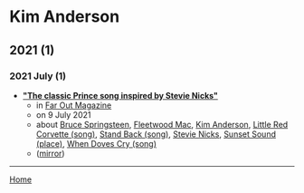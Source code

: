 # Kim Anderson

## 2021 (1)

### 2021 July (1)

 - [**"The classic Prince song inspired by Stevie Nicks"**](https://faroutmagazine.co.uk/prince-song-inspired-by-stevie-nicks-when-doves-cry/)
    - in [Far Out Magazine](../../publications/f-j/far-out-magazine/index.md)
    - on 9 July 2021
    - about [Bruce Springsteen](../../topics/bruce-springsteen/index.md), [Fleetwood Mac](../../topics/fleetwood-mac/index.md), [Kim Anderson](../../topics/kim-anderson/index.md), [Little Red Corvette (song)](../../topics/song/little-red-corvette/index.md), [Stand Back (song)](../../topics/song/stand-back/index.md), [Stevie Nicks](../../topics/stevie-nicks/index.md), [Sunset Sound (place)](../../topics/place/sunset-sound/index.md), [When Doves Cry (song)](../../topics/song/when-doves-cry/index.md)
    - ([mirror](https://web.archive.org/web/*/https://faroutmagazine.co.uk/prince-song-inspired-by-stevie-nicks-when-doves-cry/))

----

[Home](../index.md)
